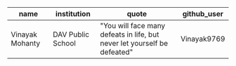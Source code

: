 | name        | institution |quote|github_user|
| ----------- | ----------- |-------     |--------|
| Vinayak Mohanty      | DAV Public School       |"You will face many defeats in life, but never let yourself be defeated"      | Vinayak9769|
